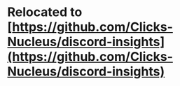# Relocated to [https://github.com/Clicks-Nucleus/discord-insights](https://github.com/Clicks-Nucleus/discord-insights)
